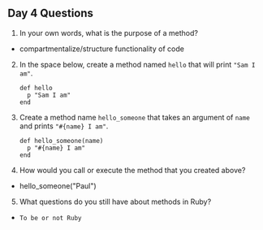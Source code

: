 ## Day 4 Questions

1. In your own words, what is the purpose of a method?

- compartmentalize/structure functionality of code

2. In the space below, create a method named `hello` that will print `"Sam I am"`.

   ```
   def hello
     p "Sam I am"
   end
   ```

3) Create a method name `hello_someone` that takes an argument of `name` and prints `"#{name} I am"`.
   ```
   def hello_someone(name)
     p "#{name} I am"
   end
   ```

4. How would you call or execute the method that you created above?

- hello_someone("Paul")

5. What questions do you still have about methods in Ruby?

- `To be or not Ruby`
